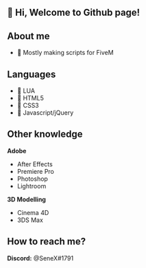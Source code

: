 ## 👋 Hi, Welcome to Github page!

## About me
- 🐌 Mostly making scripts for FiveM
## Languages
- 📜 LUA
- 📜 HTML5
- 📜 CSS3
- 📜 Javascript/jQuery
## Other knowledge
**Adobe**
- After Effects
- Premiere Pro
- Photoshop
- Lightroom

**3D Modelling**
- Cinema 4D
- 3DS Max

## How to reach me?

**Discord:** @SeneX#1791
